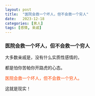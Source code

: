 ```yaml
---
layout: post
title:  "医院会救一个坏人，但不会救一个穷人"
date:   2023-12-18
categories: [男人]
tags: [感情, 亲戚]  
---
```


### 医院会救一个坏人，但不会救一个穷人

大多数亲戚是，没有什么实质性感情的，

都是怕你苦帕你开路虎的心态。

<font color="#ff4500">医院会救一个坏人，但不会救一个穷人。</font>

这就是现实！
